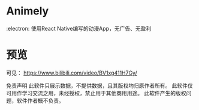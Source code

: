 # Animely
:electron: 使用React Native编写的动漫App，无广告、无盈利
# 预览
可见： https://www.bilibili.com/video/BV1xg411H7Gy/

免责声明
此软件只展示数据，不提供数据，且其版权均归原作者所有。
此软件仅可用作学习交流之用，未经授权，禁止用于其他商用用途。
此软件产生的版权问题，软件作者概不负责。
